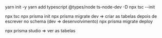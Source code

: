yarn init -y
yarn add typescript @types/node ts-node-dev -D
npx tsc --init

npx tsc
npx prisma init
npx prisma migrate dev => criar as tabelas depois de escrever no schema (dev => desenvolvimento)
npx prisma migrate deploy

npx prisma studio => ver as tabelas
